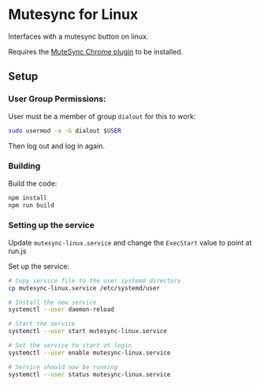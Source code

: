 # Mutesync for Linux
Interfaces with a mutesync button on linux.

Requires the [MuteSync Chrome plugin](https://chrome.google.com/webstore/detail/mutesync/bgkanlpcmdofcgadmpkeifiobdlkaceg)
to be installed.

## Setup
### User Group Permissions:
User must be a member of group `dialout` for this to work:
```sh
sudo usermod -a -G dialout $USER
```
Then log out and log in again.

### Building
Build the code:
```sh
npm install
npm run build
```

### Setting up the service
Update `mutesync-linux.service` and change the `ExecStart` value to point at run.js

Set up the service:
```sh
# Copy service file to the user systemd directory
cp mutesync-linux.service /etc/systemd/user

# Install the new service
systemctl --user daemon-reload

# Start the service
systemctl --user start mutesync-linux.service

# Set the service to start at login
systemctl --user enable mutesync-linux.service

# Service should now be running
systemctl --user status mutesync-linux.service
```